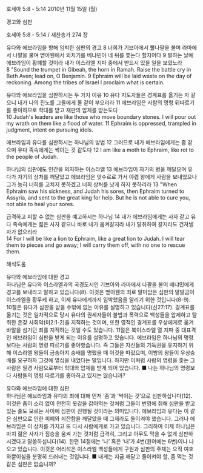 호세아 5:8 - 5:14 
2010년 11월 15일 (월)

경고와 심판



호세아 5:8 - 5:14 / 새찬송가 274 장


유다와 에브라임을 향해 임박한 심판의 경고 
8 너희가 기브아에서 뿔나팔을 불며 라마에서 나팔을 불며 벧아웬에서 외치기를 베냐민아 네 뒤를 쫓는다 할지어다 9 벌하는 날에 에브라임이 황폐할 것이라 내가 이스라엘 지파 중에서 반드시 있을 일을 보였노라  
8 "Sound the trumpet in Gibeah, the horn in Ramah. Raise the battle cry in Beth Aven; lead on, O Benjamin. 9 Ephraim will be laid waste on the day of reckoning. Among the tribes of Israel I proclaim what is certain. 

유다와 에브라임을 심판하시는 두 가지 이유 
10 유다 지도자들은 경계표를 옮기는 자 같으니 내가 나의 진노를 그들에게 물 같이 부으리라 11 에브라임은 사람의 명령 뒤따르기를 좋아하므로 학대를 받고 재판의 압제를 받는도다  
10 Judah's leaders are like those who move boundary stones. I will pour out my wrath on them like a flood of water. 11 Ephraim is oppressed, trampled in judgment, intent on pursuing idols. 

에브라임과 유다를 심판하시는 하나님의 방법
12 그러므로 내가 에브라임에게는 좀 같으며 유다 족속에게는 썩이는 것 같도다 
12 I am like a moth to Ephraim, like rot to the people of Judah. 

하나님의 심판에도 인간을 의지하는 이스라엘
13 에브라임이 자기의 병을 깨달으며 유다가 자기의 상처를 깨달았고 에브라임은 앗수르로 가서 야렙 왕에게 사람을 보내었으나 그가 능히 너희를 고치지 못하겠고 너희 상처를 낫게 하지 못하리라
13 "When Ephraim saw his sickness, and Judah his sores, then Ephraim turned to Assyria, and sent to the great king for help. But he is not able to cure you, not able to heal your sores. 

급격하고 피할 수 없는 심판을 예고하시는 하나님
14 내가 에브라임에게는 사자 같고 유다 족속에게는 젊은 사자 같으니 바로 내가 움켜갈지라 내가 탈취하여 갈지라도 건져낼 자가 없으리라  
14 For I will be like a lion to Ephraim, like a great lion to Judah. I will tear them to pieces and go away; I will carry them off, with no one to rescue them.

해석도움





유다와 에브라임에 대한 경고  
하나님은 유다와 이스라엘과의 국경도시인 기브아와 라마에서 나팔을 불어 베냐민에게 경고를 보내라고 말하고 있습니다(8). 이것은 벧아웬의 죄로 말미암은 심판의 말발굽이 이스라엘을 황무케 하고, 이제 유다에게까지 임박했음을 알리기 위한 것입니다(8-9). 10절은 유다가 심판을 받을 수밖에 없는 이유를 설명하고 있습니다(신27:17). 경계표를 옮기는 것은 일차적으로 당시 유다의 권세자들이 불법과 폭력으로 백성들을 압제하고 탈취한 온갖 사회악(미2:1-2)을 지적하는 것이며, 또한 영적인 경계표를 우상에게로 옮겨 바알을 섬기던 죄를 지적하는 것일 수도 있습니다. 11절은 북이스라엘 열 지파 중 대표격인 에브라임이 심판을 받게 되는 이유를 설명하고 있습니다. 에브라임은 하나님의 명령보다는 사람의 명령 따르기를 좋아했습니다. 즉 그들은 자신들의 기득권을 유지하기 위해 이스라엘 왕들이 금송아지 숭배를 명했을 때 이것을 따랐으며, 이방의 왕들이 우상숭배를 요구하자 그것에 열심을 내었다는 말입니다. 하지만 이처럼 사람의 명령을 좇는 그 사람은 필경 사람으로부터 학대와 압제를 받게 되어 있습니다. 
■ 나는 하나님의 명령보다 사람들의 명령 따르기를 좋아하고 있지는 않습니까?

유다와 에브라임에 대한 심판  
하나님은 에브라임과 유다의 죄에 대해 먼저 ‘좀’과 ‘썩이는 것’으로 심판하십니다(12). 이것은 좀이 소리 없이 천천히 옷감을 갉아먹는 것처럼 그들이 번영에 취해 심판을 받고 있는 줄도 모르는 사이에 심판이 진행될 것이라는 의미입니다. 에브라임과 유다는 이 같은 심판으로 인한 피폐와 쇠잔함을 깨달았을 때 그제라도 돌이켜야 했습니다. 그러나 에브라임은 이 상처를 가지고 또 다시 사람에게로 가고 있습니다. 그리하여 이제 하나님은 마치 젊은 사자가 짐승을 움켜 가는 것처럼 급격히, 그리고 아무도 막을 수 없게 심판하시겠다고 말씀하십니다(14). 한편 14절에는 ‘나’ 혹은 ‘내’가 4번(원어에는 6번)이나 나오고 있습니다. 이것은 어리석은 이스라엘 백성들에게 구원과 심판의 주체는 오직 여호와뿐이심을 분명히 드러내는 것입니다.
■ 내게는 지금 깨닫고 돌이켜야 할, 좀 먹는 것 같은 심판은 없습니까?